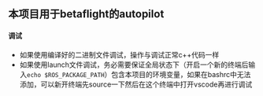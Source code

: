 ## 本项目用于betaflight的autopilot

#### 调试
- 如果使用编译好的二进制文件调试，操作与调试正常c++代码一样
- 如果使用launch文件调试，务必需要保证全局状态下（开启一个新的终端后输入`echo $ROS_PACKAGE_PATH`）包含本项目的环境变量，如果在bashrc中无法添加，可以新开终端先source一下然后在这个终端中打开vscode再进行调试